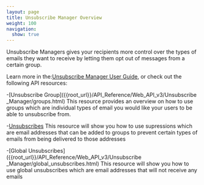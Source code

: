 ```yaml
---
layout: page
title: Unsubscribe Manager Overview
weight: 100
navigation:
  show: true
---
```


Unsubscribe  Managers gives your recipients more control over the types of emails they want to receive by letting them opt out of messages from a
certain group.

Learn more in the:[Unsubscribe Manager User
Guide]({{root_url}}/User_Guide/Email_Deliverability/Subscription_Tracking/index.html), or
check out the following API resources:

-[Unsubscribe
Group]({{root_url}}/API_Reference/Web_API_v3/Unsubscribe _Manager/groups.html) This resource provides an overview on how to use groups which are individual types of email you would like your users to be able to unsubscribe from.

-[Unsubscribes]({{root_url}}/API_Reference/Web_API_v3/Unsubscribe_Manager/unsubscribes.html) This resource will show you how to use supressions which are email addresses that can be added to groups to prevent certain types of emails from being delivered to those addresses

-[Global Unsubscribes]({{root_url}}/API_Reference/Web_API_v3/Unsubscribe _Manager/global_unsubscribes.html) This resource will show you how to use global unsubscribes which are email addresses that will not receive any emails

